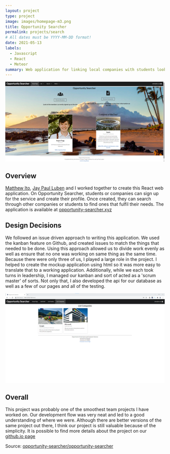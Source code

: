 ```yaml
---
layout: project
type: project
image: images/homepage-m3.png
title: Opportunity Searcher
permalink: projects/search
# All dates must be YYYY-MM-DD format!
date: 2021-05-13
labels:
  - Javascript
  - React
  - Meteor
summary: Web application for linking local companies with students looking for work in Hawaii
---
```


<div class="ui large right floated rounded images">
  <img class="ui image" src="../images/homepage-m3.png">
</div>

## Overview

[Matthew Ito](https://github.com/Matt-Ito), [Jay Paul Luben](https://github.com/jpluben) and I worked together to create this React web application. On Opportunity Searcher, students or companies can sign up for the service and create their profile. Once created, they can search through other companies or students to find ones that fulfil their needs. The application is available at [opportunity-searcher.xyz](https://opportunity-searcher.xyz)

## Design Decisions  

We followed an issue driven approach to writing this application. We used the kanban feature on Github, and created issues to match the things that needed to be done. Using this approach allowed us to divide work evenly as well as ensure that no one was working on same thing as the same time. Because there were only three of us, I played a large role in the project. I helped to create the mockup application using html so it was more easy to translate that to a working application. Additionally, while we each took turns in leadership, I managed our kanban and sort of acted as a 'scrum master' of sorts. Not only that, I also developed the api for our database as well as a few of our pages and all of the testing. 

<div class="ui medium large floated rounded images">
  <img class="ui image" src="../images/companies-m1.png">
</div>

## Overall  

This project was probably one of the smoothest team projects I have worked on. Our development flow was very neat and led to a good understanding of where we were. Although there are better versions of the same project out there, I think our project is still valuable because of the simplicity. It is possible to find more details about the project on our [github.io page](https://opportunity-searcher.github.io)

Source: <a href="https://github.com/opportunity-searcher/opportunity-searcher"><i class="large github icon "></i>opportunity-searcher/opportunity-searcher</a>

